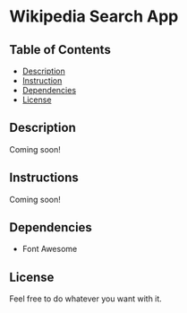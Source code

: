 # Wikipedia Search App

## Table of Contents

* [Description](#description)
* [Instruction](#instruction)
* [Dependencies](#dependencies)
* [License](#license)


## Description

Coming soon! 

## Instructions

Coming soon!

## Dependencies

* Font Awesome

## License

Feel free to do whatever you want with it. 